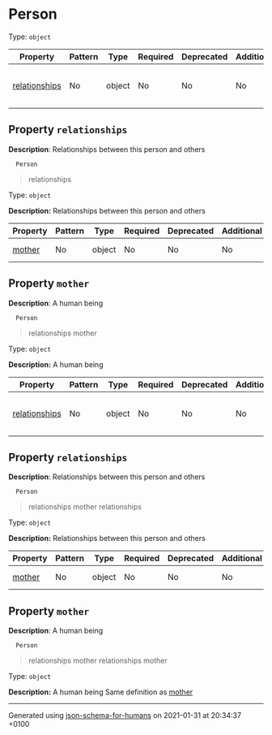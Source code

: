 # Person

Type: `object`

| Property | Pattern | Type | Required | Deprecated | Additional | Description |
| -------- | ------- | ---- | -------- | ---------- | ---------- | ----------- |
| [relationships](#relationships)|No|object|No|No| No|Relationships between this person and others|

  ## <a name="relationships"></a>Property `relationships`

  **Description**:  Relationships between this person and others

      Person
 >   relationships

Type: `object`

**Description:** Relationships between this person and others

| Property | Pattern | Type | Required | Deprecated | Additional | Description |
| -------- | ------- | ---- | -------- | ---------- | ---------- | ----------- |
| [mother](#relationships_mother)|No|object|No|No| No|A human being|

  ## <a name="relationships_mother"></a>Property `mother`

  **Description**:  A human being

      Person
 >   relationships
 >   mother

Type: `object`

**Description:** A human being

| Property | Pattern | Type | Required | Deprecated | Additional | Description |
| -------- | ------- | ---- | -------- | ---------- | ---------- | ----------- |
| [relationships](#relationships_mother_relationships)|No|object|No|No| No|Relationships between this person and others|

  ## <a name="relationships_mother_relationships"></a>Property `relationships`

  **Description**:  Relationships between this person and others

      Person
 >   relationships
 >   mother
 >   relationships

Type: `object`

**Description:** Relationships between this person and others

| Property | Pattern | Type | Required | Deprecated | Additional | Description |
| -------- | ------- | ---- | -------- | ---------- | ---------- | ----------- |
| [mother](#relationships_mother_relationships_mother)|No|object|No|No| No|A human being|

  ## <a name="relationships_mother_relationships_mother"></a>Property `mother`

  **Description**:  A human being

      Person
 >   relationships
 >   mother
 >   relationships
 >   mother

Type: `object`

**Description:** A human being
        Same definition as [mother](#relationships_mother)

----------------------------------------------------------------------------------------------------------------------------
Generated using [json-schema-for-humans](https://github.com/coveooss/json-schema-for-humans) on 2021-01-31 at 20:34:37 +0100